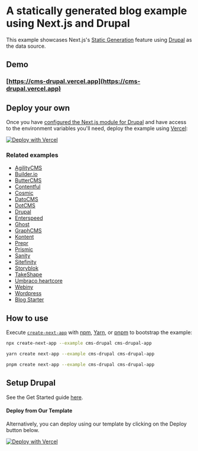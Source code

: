 # A statically generated blog example using Next.js and Drupal

This example showcases Next.js's [Static Generation](https://nextjs.org/docs/basic-features/pages) feature using [Drupal](https://drupal.org/project/next) as the data source.

## Demo

### [https://cms-drupal.vercel.app](https://cms-drupal.vercel.app)

## Deploy your own

Once you have [configured the Next.js module for Drupal](https://next-drupal.org/guides/decoupled-drupal-nextjs) and have access to the environment variables you'll need, deploy the example using [Vercel](https://vercel.com?utm_source=github&utm_medium=readme&utm_campaign=next-example):

[![Deploy with Vercel](https://vercel.com/button)](https://vercel.com/import/git?c=1&s=https://github.com/vercel/next.js/tree/canary/examples/cms-drupal&env=NEXT_PUBLIC_DRUPAL_BASE_URL,NEXT_IMAGE_DOMAIN,DRUPAL_SITE_ID,DRUPAL_FRONT_PAGE,DRUPAL_PREVIEW_SECRET,DRUPAL_NEXT_CLIENT_ID,DRUPAL_NEXT_CLIENT_SECRET&envDescription=Required%20to%20connect%20the%20app%20with%20ghost&envLink=https://vercel.link/cms-drupal-env)

### Related examples

- [AgilityCMS](/examples/cms-agilitycms)
- [Builder.io](/examples/cms-builder-io)
- [ButterCMS](/examples/cms-buttercms)
- [Contentful](/examples/cms-contentful)
- [Cosmic](/examples/cms-cosmic)
- [DatoCMS](/examples/cms-datocms)
- [DotCMS](/examples/cms-dotcms)
- [Drupal](/examples/cms-drupal)
- [Enterspeed](/examples/cms-enterspeed)
- [Ghost](/examples/cms-ghost)
- [GraphCMS](/examples/cms-graphcms)
- [Kontent](/examples/cms-kontent-ai)
- [Prepr](/examples/cms-prepr)
- [Prismic](/examples/cms-prismic)
- [Sanity](/examples/cms-sanity)
- [Sitefinity](/examples/cms-sitefinity)
- [Storyblok](/examples/cms-storyblok)
- [TakeShape](/examples/cms-takeshape)
- [Umbraco heartcore](/examples/cms-umbraco-heartcore)
- [Webiny](/examples/cms-webiny)
- [Wordpress](/examples/cms-wordpress)
- [Blog Starter](/examples/blog-starter)

## How to use

Execute [`create-next-app`](https://github.com/vercel/next.js/tree/canary/packages/create-next-app) with [npm](https://docs.npmjs.com/cli/init), [Yarn](https://yarnpkg.com/lang/en/docs/cli/create/), or [pnpm](https://pnpm.io) to bootstrap the example:

```bash
npx create-next-app --example cms-drupal cms-drupal-app
```

```bash
yarn create next-app --example cms-drupal cms-drupal-app
```

```bash
pnpm create next-app --example cms-drupal cms-drupal-app
```

## Setup Drupal

See the Get Started guide [here](https://next-drupal.org/guides/decoupled-drupal-nextjs).

#### Deploy from Our Template

Alternatively, you can deploy using our template by clicking on the Deploy button below.

[![Deploy with Vercel](https://vercel.com/button)](https://vercel.com/import/git?c=1&s=https://github.com/vercel/next.js/tree/canary/examples/cms-drupal&env=NEXT_PUBLIC_DRUPAL_BASE_URL,NEXT_IMAGE_DOMAIN,DRUPAL_SITE_ID,DRUPAL_FRONT_PAGE,DRUPAL_PREVIEW_SECRET,DRUPAL_NEXT_CLIENT_ID,DRUPAL_NEXT_CLIENT_SECRET&envDescription=Required%20to%20connect%20the%20app%20with%20ghost&envLink=https://vercel.link/cms-drupal-env)
